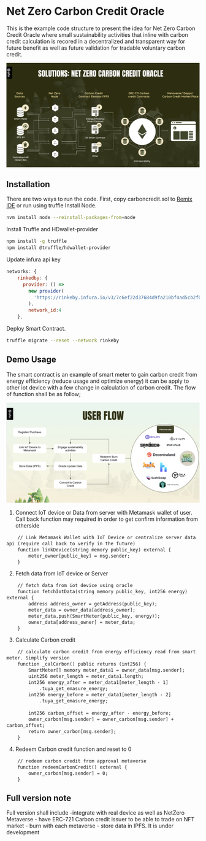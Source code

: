 # Net Zero Carbon Credit Oracle

This is the example code structure to present the idea for Net Zero Carbon Credit Oracle where small sustainability activities that inline with carbon credit calculation is recored in a decentralized and transparent way for future benefit as well as future validation for tradable voluntary carbon credit.

![alt text](https://github.com/bento40/carboncreditoracle/blob/master/schematic.png?raw=true)

## Installation

There are two ways to run the code. First, copy carboncredit.sol to [Remix IDE](https://remix.ethereum.org/) or run using truffle
Install Node.

```bash
nvm install node --reinstall-packages-from=node
```

Install Truffle and HDwallet-provider

```bash
npm install -g truffle
npm install @truffle/hdwallet-provider
```

Update infura api key

```js
networks: {
    rinkedby: {
      provider: () =>
        new provider(
          'https://rinkeby.infura.io/v3/7c6ef22d37684d9fa210bf4ad5cb2fb2',
        ),
        network_id:4
    },
```

Deploy Smart Contract.

```bash
truffle migrate --reset --network rinkeby
```

## Demo Usage

The smart contract is an example of smart meter to gain carbon credit from energy efficiency (reduce usage and optimize energy) it can be apply to other iot device with a few change in calculation of carbon credit. The flow of function shall be as follow;

![alt text](https://github.com/bento40/carboncreditoracle/blob/master/flow.png?raw=true)

1. Connect IoT device or Data from server with Metamask wallet of user. Call back function may required in order to get confirm information from otherside

```solidity
    // Link Metamask Wallet with IoT Device or centralize server data api (require call back to verify in the future)
    function linkDevice(string memory public_key) external {
        meter_owner[public_key] = msg.sender;
    }
```

2. Fetch data from IoT device or Server

```solidity
    // fetch data from iot device using oracle
    function fetchIotData(string memory public_key, int256 energy) external {
        address address_owner = getAddress(public_key);
        meter_data = owner_data[address_owner];
        meter_data.push(SmartMeter(public_key, energy));
        owner_data[address_owner] = meter_data;
    }
```

3. Calculate Carbon credit

```solidity
    // calculate carbon credit from energy efficiency read from smart meter. Simplify version
    function _calCarbon() public returns (int256) {
        SmartMeter[] memory meter_data1 = owner_data[msg.sender];
        uint256 meter_length = meter_data1.length;
        int256 energy_after = meter_data1[meter_length - 1]
            .tuya_get_emasure_energy;
        int256 energy_before = meter_data1[meter_length - 2]
            .tuya_get_emasure_energy;

        int256 carbon_offset = energy_after - energy_before;
        owner_carbon[msg.sender] = owner_carbon[msg.sender] + carbon_offset;
        return owner_carbon[msg.sender];
    }
```

4. Redeem Carbon credit function and reset to 0

```solidity
    // redeem carbon credit from approval metaverse
    function redeemCarbonCredit() external {
        owner_carbon[msg.sender] = 0;
    }
```

## Full version note

Full version shall include -integrate with real device as well as NetZero Metaverse - have ERC-721 Carbon credit issuer to be able to trade on NFT market - burn with each metaverse - store data in IPFS. It is under development
